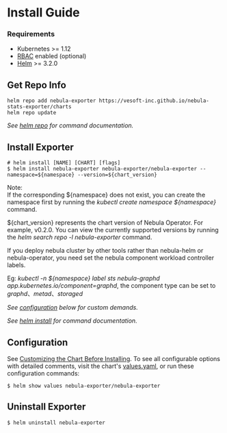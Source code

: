 # Install Guide

### Requirements

* Kubernetes >= 1.12
* [RBAC](https://kubernetes.io/docs/admin/authorization/rbac) enabled (optional)
* [Helm](https://helm.sh) >= 3.2.0

## Get Repo Info

```shell script
helm repo add nebula-exporter https://vesoft-inc.github.io/nebula-stats-exporter/charts
helm repo update
```

_See [helm repo](https://helm.sh/docs/helm/helm_repo/) for command documentation._

## Install Exporter

```shell script
# helm install [NAME] [CHART] [flags]
$ helm install nebula-exporter nebula-exporter/nebula-exporter --namespace=${namespace} --version=${chart_version}
```

Note:   
If the corresponding ${namespace} does not exist, you can create the namespace first by running the _kubectl create namespace ${namespace}_ command.

${chart_version} represents the chart version of Nebula Operator. For example, v0.2.0. You can view the currently supported versions by running the _helm search repo -l nebula-exporter_ command.

If you deploy nebula cluster by other tools rather than nebula-helm or nebula-operator, you need set the nebula component workload controller labels.

Eg: _kubectl -n ${namespace} label sts nebula-graphd  app.kubernetes.io/component=graphd_, the component type can be set to _graphd_、_metad_、_storaged_


_See [configuration](#configuration) below for custom demands._

_See [helm install](https://helm.sh/docs/helm/helm_install/) for command documentation._

## Configuration

See [Customizing the Chart Before Installing](https://helm.sh/docs/intro/using_helm/#customizing-the-chart-before-installing). To see all configurable options with detailed comments, visit the chart's [values.yaml](https://github.com/vesoft-inc/nebula-stats-exporter/blob/master/charts/nebula-exporter/values.yaml), or run these configuration commands:

```shell script
$ helm show values nebula-exporter/nebula-exporter
```

## Uninstall Exporter

```shell script
$ helm uninstall nebula-exporter
```

